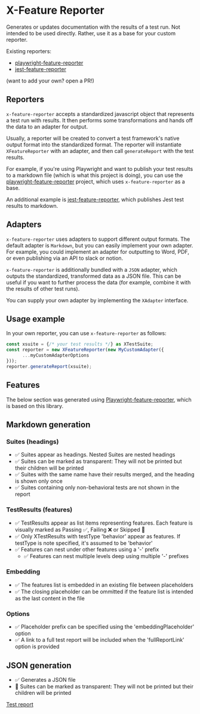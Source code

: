 # X-Feature Reporter
Generates or updates documentation with the results of a test run.
Not intended to be used directly. Rather, use it as a base for your custom reporter.

Existing reporters:
- [playwright-feature-reporter](https://github.com/royk/playwright-feature-reporter)
- [jest-feature-reporter](https://github.com/royk/jest-feature-reporter)

(want to add your own? open a PR!)

## Reporters
`x-feature-reporter` accepts a standardized javascript object that represents a test run with results.
It then performs some transformations and hands off the data to an adapter for output.

Usually, a reporter will be created to convert a test framework's native output format into the standardized format. The reporter will instantiate `XFeatureReporter` with an adapter, and then call `generateReport` with the test results.

For example, if you're using Playwright and want to publish your test results to a markdown file (which is what this project is doing), you can use the [playwright-feature-reporter](https://github.com/royk/playwright-feature-reporter) project, which uses `x-feature-reporter` as a base.

An additional example is [jest-feature-reporter](https://github.com/royk/jest-feature-reporter), which publishes Jest test results to markdown.

## Adapters

`x-feature-reporter` uses adapters to support different output formats.
The default adapter is `Markdown`, but you can easily implement your own adapter.
For example, you could implement an adapter for outputting to Word, PDF, or even publishing via an API to slack or notion.

`x-feature-reporter` is additionally bundled with a `JSON` adapter, which outputs the standardized, transformed data as a JSON file. This can be useful if you want to further process the data (for example, combine it with the results of other test runs).

You can supply your own adapter by implementing the `XAdapter` interface.

## Usage example
In your own reporter, you can use `x-feature-reporter` as follows:

```typescript
const xsuite = {/* your test results */} as XTestSuite;
const reporter = new XFeatureReporter(new MyCustomAdapter({
      ...myCustomAdapterOptions
}));
reporter.generateReport(xsuite);
```

## Features

The below section was generated using [Playwright-feature-reporter](https://github.com/royk/playwright-feature-reporter), which is based on this library.

<!-- playwright-feature-reporter--start -->
## Markdown generation
  ### Suites (headings)
  - ✅ Suites appear as headings. Nested Suites are nested headings
  - ✅ Suites can be marked as transparent: They will not be printed but their children will be printed
  - ✅ Suites with the same name have their results merged, and the heading is shown only once
  - ✅ Suites containing only non-behavioral tests are not shown in the report
  ### TestResults (features)
  - ✅ TestResults appear as list items representing features. Each feature is visually marked as Passing ✅, Failing ❌ or Skipped 🚧
  - ✅ Only XTestResults with testType 'behavior' appear as features. If testType is note specified, it's assumed to be 'behavior'
  - ✅ Features can nest under other features using a '-' prefix
    - ✅ Features can nest multiple levels deep using multiple '-' prefixes
  ### Embedding
  - ✅ The features list is embedded in an existing file between placeholders
  - ✅ The closing placeholder can be ommitted if the feature list is intended as the last content in the file
  ### Options
  - ✅ Placeholder prefix can be specified using the 'embeddingPlaceholder' option
  - ✅ A link to a full test report will be included when the 'fullReportLink' option is provided
## JSON generation
- ✅ Generates a JSON file
- 🚧 Suites can be marked as transparent: They will not be printed but their children will be printed

[Test report](https://raw.githack.com/royk/x-feature-reporter/refs/heads/main/playwright-report/index.html)
